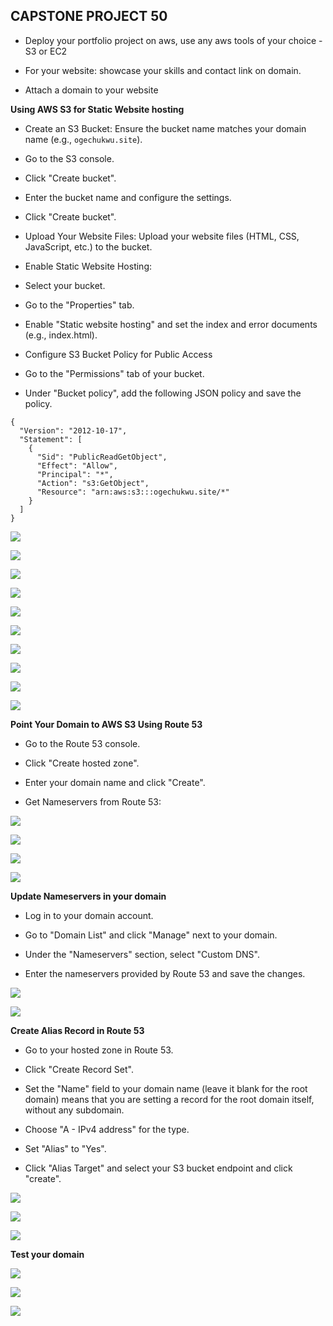 ## CAPSTONE PROJECT 50

- Deploy your portfolio project on aws, use any aws tools of your choice - S3 or EC2

- For your website: showcase your skills and contact link on domain.

- Attach a domain to your website


__Using AWS S3 for Static Website hosting__


- Create an S3 Bucket: Ensure the bucket name matches your domain name (e.g., `ogechukwu.site`).

- Go to the S3 console.

- Click "Create bucket".

- Enter the bucket name and configure the settings.

- Click "Create bucket".

- Upload Your Website Files: Upload your website files (HTML, CSS, JavaScript, etc.) to the bucket.

- Enable Static Website Hosting:

- Select your bucket.

- Go to the "Properties" tab.

- Enable "Static website hosting" and set the index and error documents (e.g., index.html).

- Configure S3 Bucket Policy for Public Access


- Go to the "Permissions" tab of your bucket.

- Under "Bucket policy", add the following JSON policy and save the policy.

```
{
  "Version": "2012-10-17",
  "Statement": [
    {
      "Sid": "PublicReadGetObject",
      "Effect": "Allow",
      "Principal": "*",
      "Action": "s3:GetObject",
      "Resource": "arn:aws:s3:::ogechukwu.site/*"
    }
  ]
}

```

![](./images/1.png)

![](./images/2.png)

![](./images/3.png)

![](./images/4.png)

![](./images/5.png)

![](./images/6.png)

![](./images/7.png)

![](./images/8.png)


![](./images/9.png)


![](./images/10.png)

__Point Your Domain to AWS S3 Using Route 53__


- Go to the Route 53 console.

- Click "Create hosted zone".

- Enter your domain name and click "Create".

- Get Nameservers from Route 53:


![](./images/11.png)

![](./images/12.png)

![](./images/13.png)

![](./images/14.png)




__Update Nameservers in your domain__

- Log in to your domain account.

- Go to "Domain List" and click "Manage" next to your domain.

- Under the "Nameservers" section, select "Custom DNS".

- Enter the nameservers provided by Route 53 and save the changes.




![](./images/15.png)


![](./images/16.png)



__Create Alias Record in Route 53__

- Go to your hosted zone in Route 53.

- Click "Create Record Set".

- Set the "Name" field to your domain name (leave it blank for the root domain) means that you are setting a record for the root domain itself, without any subdomain.

- Choose "A - IPv4 address" for the type.

- Set "Alias" to "Yes".

- Click "Alias Target" and select your S3 bucket endpoint and click "create".


![](./images/17.png)

![](./images/18.png)

![](./images/19.png)



__Test your domain__ 



![](./images/20.png)


![](./images/21.png)



![](./images/22.png)













